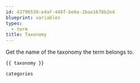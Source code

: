 ```yaml
---
id: 43796530-e4af-448f-be6e-2bae1670b2e4
blueprint: variables
types:
  - term
title: Taxonomy
---
```

Get the name of the taxonomy the term belongs to.

```
{{ taxonomy }}
```

``` .language-output
categories
```
